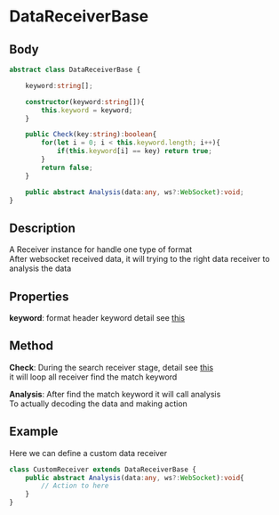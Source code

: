 # DataReceiverBase

## Body

```typescript
abstract class DataReceiverBase {

    keyword:string[];

    constructor(keyword:string[]){
        this.keyword = keyword;
    }

    public Check(key:string):boolean{
        for(let i = 0; i < this.keyword.length; i++){
            if(this.keyword[i] == key) return true;
        }
        return false;
    }

    public abstract Analysis(data:any, ws?:WebSocket):void;
}
```

## Description

A Receiver instance for handle one type of format\
After websocket received data, it will trying to the right data receiver
to analysis the data

## Properties

**keyword**: format header keyword detail see [this](../base/IBase.md)

## Method

**Check**: During the search receiver stage, detail see [this](./MainReceiver.md)\
it will loop all receiver find the match keyword

**Analysis**: After find the match keyword it will call analysis\
To actually decoding the data and making action

## Example

Here we can define a custom data receiver

```typescript
class CustomReceiver extends DataReceiverBase {
    public abstract Analysis(data:any, ws?:WebSocket):void{
        // Action to here
    }
}
```